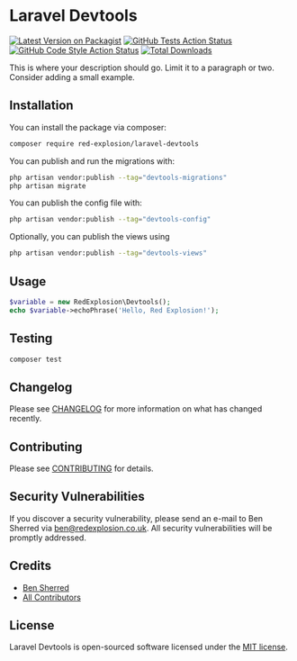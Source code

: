 # Laravel Devtools

[![Latest Version on Packagist](https://img.shields.io/packagist/v/red-explosion/laravel-devtools.svg?style=flat-square)](https://packagist.org/packages/red-explosion/laravel-devtools)
[![GitHub Tests Action Status](https://img.shields.io/github/actions/workflow/status/red-explosion/laravel-devtools/tests.yml?branch=main&label=tests&style=flat-square)](https://github.com/red-explosion/laravel-devtools/actions/workflows/tests.yml?query=branch:main)
[![GitHub Code Style Action Status](https://img.shields.io/github/actions/workflow/status/red-explosion/laravel-devtools/coding-standards.yml?label=code%20style&style=flat-square)](https://github.com/red-explosion/laravel-devtools/actions/workflows/coding-standards.yml?query=branch:main)
[![Total Downloads](https://img.shields.io/packagist/dt/red-explosion/laravel-devtools.svg?style=flat-square)](https://packagist.org/packages/red-explosion/laravel-devtools)

This is where your description should go. Limit it to a paragraph or two. Consider adding a small example.

## Installation

You can install the package via composer:

```bash
composer require red-explosion/laravel-devtools
```

You can publish and run the migrations with:

```bash
php artisan vendor:publish --tag="devtools-migrations"
php artisan migrate
```

You can publish the config file with:

```bash
php artisan vendor:publish --tag="devtools-config"
```

Optionally, you can publish the views using

```bash
php artisan vendor:publish --tag="devtools-views"
```

## Usage

```php
$variable = new RedExplosion\Devtools();
echo $variable->echoPhrase('Hello, Red Explosion!');
```

## Testing

```bash
composer test
```

## Changelog

Please see [CHANGELOG](CHANGELOG.md) for more information on what has changed recently.

## Contributing

Please see [CONTRIBUTING](CONTRIBUTING.md) for details.

## Security Vulnerabilities

If you discover a security vulnerability, please send an e-mail to Ben Sherred via ben@redexplosion.co.uk. All security
vulnerabilities will be promptly addressed.

## Credits

- [Ben Sherred](https://github.com/bensherred)
- [All Contributors](../../contributors)

## License

Laravel Devtools is open-sourced software licensed under the [MIT license](LICENSE.md).
